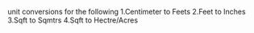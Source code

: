 unit conversions for the following
1.Centimeter to Feets
2.Feet to Inches
3.Sqft to Sqmtrs
4.Sqft to Hectre/Acres
